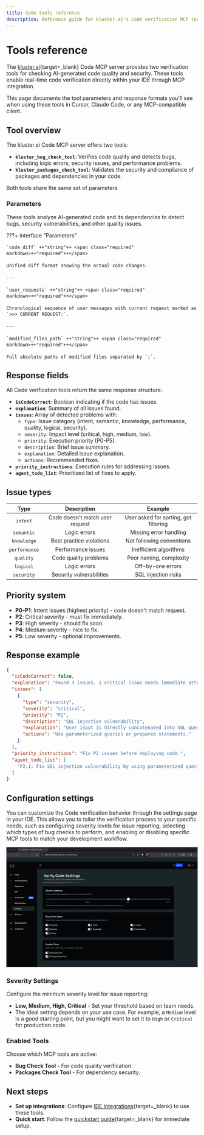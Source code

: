```yaml
---
title: Code tools reference
description: Reference guide for kluster.ai's Code verification MCP tools - verify AI-generated code quality and framework security with detailed parameters and response formats.
---
```


# Tools reference

The [kluster.ai](https://www.kluster.ai/){target=_blank} Code MCP server provides two verification tools for checking AI-generated code quality and security. These tools enable real-time code verification directly within your IDE through MCP integration.

This page documents the tool parameters and response formats you'll see when using these tools in Cursor, Claude Code, or any MCP-compatible client.

## Tool overview

The kluster.ai Code MCP server offers two tools:

- **`kluster_bug_check_tool`**: Verifies code quality and detects bugs, including logic errors, security issues, and performance problems.
- **`kluster_packages_check_tool`**: Validates the security and compliance of packages and dependencies in your code.

Both tools share the same set of parameters.

### Parameters

These tools analyze AI-generated code and its dependencies to detect bugs, security vulnerabilities, and other quality issues.

???+ interface "Parameters"

    `code_diff` ++"string"++ <span class="required" markdown>++"required"++</span>

    Unified diff format showing the actual code changes.

    ---

    `user_requests` ++"string"++ <span class="required" markdown>++"required"++</span>

    Chronological sequence of user messages with current request marked as `>>> CURRENT REQUEST:`.

    ---

    `modified_files_path` ++"string"++ <span class="required" markdown>++"required"++</span>

    Full absolute paths of modified files separated by `;`.

## Response fields

All Code verification tools return the same response structure:

- **`isCodeCorrect`**: Boolean indicating if the code has issues.
- **`explanation`**: Summary of all issues found.
- **`issues`**: Array of detected problems with:
  - `type`: Issue category (intent, semantic, knowledge, performance, quality, logical, security).
  - `severity`: Impact level (critical, high, medium, low).
  - `priority`: Execution priority (P0-P5).
  - `description`: Brief issue summary.
  - `explanation`: Detailed issue explanation.
  - `actions`: Recommended fixes.
- **`priority_instructions`**: Execution rules for addressing issues.
- **`agent_todo_list`**: Prioritized list of fixes to apply.

## Issue types

| Type | Description | Example |
|:---:|:---:|:---:|
| `intent` | Code doesn't match user request | User asked for sorting, got filtering |
| `semantic` | Logic errors | Missing error handling |
| `knowledge` | Best practice violations | Not following conventions |
| `performance` | Performance issues | Inefficient algorithms |
| `quality` | Code quality problems | Poor naming, complexity |
| `logical` | Logic errors | Off-by-one errors |
| `security` | Security vulnerabilities | SQL injection risks |

## Priority system

- **P0-P1**: Intent issues (highest priority) - code doesn't match request.
- **P2**: Critical severity - must fix immediately.
- **P3**: High severity - should fix soon.
- **P4**: Medium severity - nice to fix.
- **P5**: Low severity - optional improvements.

## Response example

```json
{
  "isCodeCorrect": false,
  "explanation": "Found 3 issues. 1 critical issue needs immediate attention.",
  "issues": [
    {
      "type": "security",
      "severity": "critical",
      "priority": "P2",
      "description": "SQL injection vulnerability",
      "explanation": "User input is directly concatenated into SQL query without sanitization.",
      "actions": "Use parameterized queries or prepared statements."
    }
  ],
  "priority_instructions": "Fix P2 issues before deploying code.",
  "agent_todo_list": [
    "P2.1: Fix SQL injection vulnerability by using parameterized queries"
  ]
}
```

## Configuration settings

You can customize the Code verification behavior through the settings page in your IDE. This allows you to tailor the verification process to your specific needs, such as configuring severity levels for issue reporting, selecting which types of bug checks to perform, and enabling or disabling specific MCP tools to match your development workflow.

![Code verification settings](/images/verify/code/configuration-settings.webp)

### Severity Settings

Configure the minimum severity level for issue reporting:

- **Low, Medium, High, Critical** - Set your threshold based on team needs.
- The ideal setting depends on your use case. For example, a `Medium` level is a good starting point, but you might want to set it to `High` or `Critical` for production code.

### Enabled Tools

Choose which MCP tools are active:

- **Bug Check Tool** - For code quality verification.
- **Packages Check Tool** - For dependency security.

## Next steps

- **Set up integrations**: Configure [IDE integrations](/verify/code/integrations/){target=_blank} to use these tools.
- **Quick start**: Follow the [quickstart guide](/verify/quickstart/code/){target=_blank} for immediate setup.